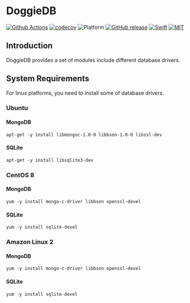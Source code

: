 # DoggieDB

[![Github Actions](https://github.com/SusanDoggie/DoggieDB/workflows/Builder/badge.svg)](https://github.com/SusanDoggie/DoggieDB/actions)
[![codecov](https://codecov.io/gh/SusanDoggie/DoggieDB/branch/main/graph/badge.svg)](https://codecov.io/gh/SusanDoggie/DoggieDB)
![Platform](https://img.shields.io/badge/platform-macOS%20%7C%20Linux-lightgrey.svg?style=flat)
[![GitHub release](https://img.shields.io/github/release/SusanDoggie/DoggieDB.svg)](https://github.com/SusanDoggie/DoggieDB/releases)
[![Swift](https://img.shields.io/badge/swift-5.3-orange.svg?style=flat)](https://swift.org)
[![MIT](https://img.shields.io/badge/license-MIT-blue.svg?style=flat)](LICENSE)

## Introduction

DoggieDB provides a set of modules include different database drivers.

## System Requirements

For linux platforms, you need to install some of database drivers.

### Ubuntu

#### MongoDB

    apt-get -y install libmongoc-1.0-0 libbson-1.0-0 libssl-dev

#### SQLite

    apt-get -y install libsqlite3-dev

### CentOS 8

#### MongoDB

    yum -y install mongo-c-driver libbson openssl-devel

#### SQLite

    yum -y install sqlite-devel

### Amazon Linux 2

#### MongoDB

    yum -y install mongo-c-driver libbson openssl-devel

#### SQLite

    yum -y install sqlite-devel
